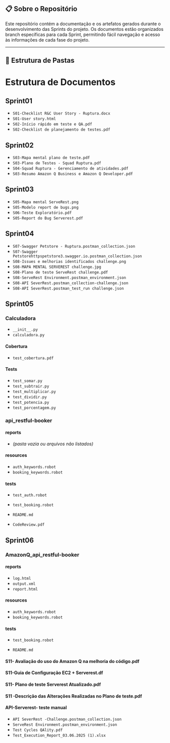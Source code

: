 
## 📋 Sobre o Repositório
Este repositório contém a documentação e os artefatos gerados durante o desenvolvimento das Sprints do projeto. Os documentos estão organizados branch específicas para cada Sprint, permitindo fácil navegação e acesso às informações de cada fase do projeto.

---

## 📂 Estrutura de Pastas
# Estrutura de Documentos

## Sprint01
- `S01-Checklist R&C User Story - Ruptura.docx`
- `S01-User story.html`
- `S02-Início rápido em teste e QA.pdf`
- `S02-Checklist de planejamento de testes.pdf`

## Sprint02
- `S03-Mapa mental plano de teste.pdf`
- `S03-Plano de Testes - Squad Ruptura.pdf`
- `S04-Squad Ruptura - Gerenciamento de atividades.pdf`
- `S03-Resumo Amazon Q Business e Amazon Q Developer.pdf`

## Sprint03
- `S05-Mapa mental ServeRest.png`
- `S05-Modelo report de bugs.png`
- `S06-Teste Exploratório.pdf`
- `S05-Report do Bug Serverest.pdf`

## Sprint04
- `S07-Swagger Petstore - Ruptura.postman_collection.json`
- `S07-Swagger Petstorehttpspetstore3.swagger.io.postman_collection.json`
- `S08-Issues e melhorias identificados challenge.png`
- `S08-MAPA MENTAL SERVEREST challenge.jpg`
- `S08-Plano de teste ServeRest challenge.pdf`
- `S08-ServeRest Environment.postman_environment.json`
- `S08-API SeverRest.postman_collection-challenge.json`
- `S08-API SeverRest.postman_test_run challenge.json`

## Sprint05

### Calculadora
- `__init__.py`
- `calculadora.py`

#### Cobertura
- `test_cobertura.pdf`

#### Tests
- `test_somar.py`
- `test_subtrair.py`
- `test_multiplicar.py`
- `test_dividir.py`
- `test_potencia.py`
- `test_porcentagem.py`

### api_restful-booker

#### reports
- *(pasta vazia ou arquivos não listados)*

#### resources
- `auth_keywords.robot`
- `booking_keywords.robot`

#### tests
- `test_auth.robot`
- `test_booking.robot`

- `README.md`

- `CodeReview.pdf`

## Sprint06

### AmazonQ_api_restful-booker

#### reports
- `log.html`
- `output.xml`
- `report.html`

#### resources
- `auth_keywords.robot`
- `booking_keywords.robot`

#### tests
- `test_booking.robot`

- `README.md`


#### S11- Avaliação do uso do Amazon Q na melhoria do código.pdf
#### S11-Guia de Configuração EC2 + Serverest.df
#### S11- Plano de teste Serverest Atualizado.pdf
#### S11 -Descrição das Alterações Realizadas no Plano de teste.pdf

#### API-Serverest- teste manual
- `API SeverRest -Challenge.postman_collection.json`
- `ServeRest Environment.postman_environment.json`
- `Test Cycles QAlity.pdf`
-  `Test_Execution_Report_03.06.2025 (1).xlsx`
